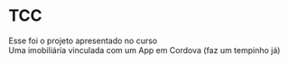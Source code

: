 # TCC
Esse foi o projeto apresentado no curso<br>
Uma imobiliária vinculada com um App em Cordova (faz um tempinho já)

